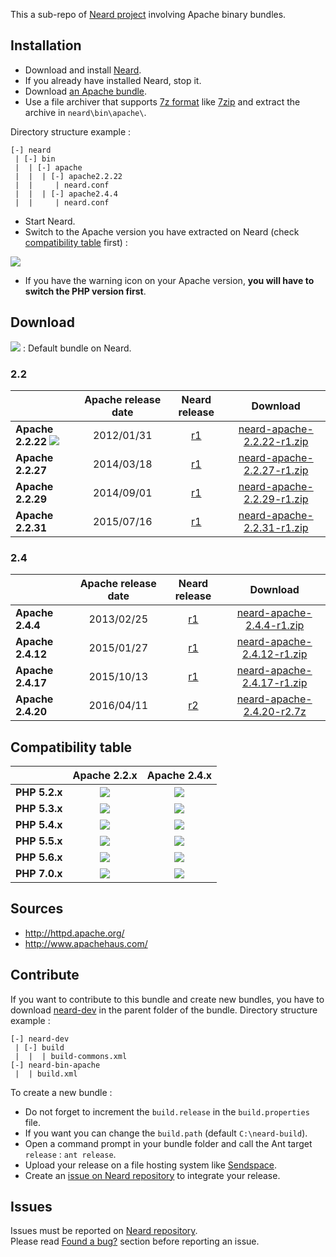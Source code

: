 This a sub-repo of [Neard project](https://github.com/crazy-max/neard) involving Apache binary bundles.

## Installation

* Download and install [Neard](https://github.com/crazy-max/neard).
* If you already have installed Neard, stop it.
* Download [an Apache bundle](#download).
* Use a file archiver that supports [7z format](http://www.7-zip.org/7z.html) like [7zip](http://www.7-zip.org/) and extract the archive in `neard\bin\apache\`.

Directory structure example :
```
[-] neard
 | [-] bin
 |  | [-] apache
 |  |  | [-] apache2.2.22
 |  |     | neard.conf
 |  |  | [-] apache2.4.4
 |  |     | neard.conf
 ```

* Start Neard.
* Switch to the Apache version you have extracted on Neard (check [compatibility table](#compatibility-table) first) :

![](https://raw.github.com/crazy-max/neard-bin-apache/master/img/switchVersion-20151214.png)

* If you have the warning icon on your Apache version, **you will have to switch the PHP version first**.

## Download

![](https://raw.github.com/crazy-max/neard-bin-apache/master/img/star-20151214.png) : Default bundle on Neard.

### 2.2

|                   | Apache release date | Neard release | Download |
| ----------------- |:-------------------:|:-------------:|:--------:|
| **Apache 2.2.22** ![](https://raw.github.com/crazy-max/neard-bin-apache/master/img/star-20151214.png) | 2012/01/31 | [r1](https://github.com/crazy-max/neard-bin-apache/releases/tag/r1) | [neard-apache-2.2.22-r1.zip](https://github.com/crazy-max/neard-bin-apache/releases/download/r1/neard-apache-2.2.22-r1.zip) |
| **Apache 2.2.27** | 2014/03/18 | [r1](https://github.com/crazy-max/neard-bin-apache/releases/tag/r1) | [neard-apache-2.2.27-r1.zip](https://github.com/crazy-max/neard-bin-apache/releases/download/r1/neard-apache-2.2.27-r1.zip) |
| **Apache 2.2.29** | 2014/09/01 | [r1](https://github.com/crazy-max/neard-bin-apache/releases/tag/r1) | [neard-apache-2.2.29-r1.zip](https://github.com/crazy-max/neard-bin-apache/releases/download/r1/neard-apache-2.2.29-r1.zip) |
| **Apache 2.2.31** | 2015/07/16 | [r1](https://github.com/crazy-max/neard-bin-apache/releases/tag/r1) | [neard-apache-2.2.31-r1.zip](https://github.com/crazy-max/neard-bin-apache/releases/download/r1/neard-apache-2.2.31-r1.zip) |

### 2.4

|                   | Apache release date | Neard release | Download |
| ----------------- |:-------------------:|:-------------:|:--------:|
| **Apache 2.4.4**  | 2013/02/25 | [r1](https://github.com/crazy-max/neard-bin-apache/releases/tag/r1) | [neard-apache-2.4.4-r1.zip](https://github.com/crazy-max/neard-bin-apache/releases/download/r1/neard-apache-2.4.4-r1.zip) |
| **Apache 2.4.12** | 2015/01/27 | [r1](https://github.com/crazy-max/neard-bin-apache/releases/tag/r1) | [neard-apache-2.4.12-r1.zip](https://github.com/crazy-max/neard-bin-apache/releases/download/r1/neard-apache-2.4.12-r1.zip) |
| **Apache 2.4.17** | 2015/10/13 | [r1](https://github.com/crazy-max/neard-bin-apache/releases/tag/r1) | [neard-apache-2.4.17-r1.zip](https://github.com/crazy-max/neard-bin-apache/releases/download/r1/neard-apache-2.4.17-r1.zip) |
| **Apache 2.4.20** | 2016/04/11 | [r2](https://github.com/crazy-max/neard-bin-apache/releases/tag/r2) | [neard-apache-2.4.20-r2.7z](https://github.com/crazy-max/neard-bin-apache/releases/download/r2/neard-apache-2.4.20-r2.7z) |

## Compatibility table

|               | Apache 2.2.x  | Apache 2.4.x |
| ------------- |:-------------:|:------------:|
| **PHP 5.2.x** | ![](https://raw.github.com/crazy-max/neard-bin-apache/master/img/ok-20151214.png) | ![](https://raw.github.com/crazy-max/neard-bin-apache/master/img/ko-20151214.png) |
| **PHP 5.3.x** | ![](https://raw.github.com/crazy-max/neard-bin-apache/master/img/ok-20151214.png) | ![](https://raw.github.com/crazy-max/neard-bin-apache/master/img/ok-20151214.png) |
| **PHP 5.4.x** | ![](https://raw.github.com/crazy-max/neard-bin-apache/master/img/ok-20151214.png) | ![](https://raw.github.com/crazy-max/neard-bin-apache/master/img/ok-20151214.png) |
| **PHP 5.5.x** | ![](https://raw.github.com/crazy-max/neard-bin-apache/master/img/ko-20151214.png) | ![](https://raw.github.com/crazy-max/neard-bin-apache/master/img/ok-20151214.png) |
| **PHP 5.6.x** | ![](https://raw.github.com/crazy-max/neard-bin-apache/master/img/ko-20151214.png) | ![](https://raw.github.com/crazy-max/neard-bin-apache/master/img/ok-20151214.png) |
| **PHP 7.0.x** | ![](https://raw.github.com/crazy-max/neard-bin-apache/master/img/ko-20151214.png) | ![](https://raw.github.com/crazy-max/neard-bin-apache/master/img/ok-20151214.png) |

## Sources

* http://httpd.apache.org/
* http://www.apachehaus.com/

## Contribute

If you want to contribute to this bundle and create new bundles, you have to download [neard-dev](https://github.com/crazy-max/neard-dev) in the parent folder of the bundle.
Directory structure example :

```
[-] neard-dev
 | [-] build
 |  |  | build-commons.xml 
[-] neard-bin-apache
 |  | build.xml
```

To create a new bundle :
* Do not forget to increment the `build.release` in the `build.properties` file.
* If you want you can change the `build.path` (default `C:\neard-build`).
* Open a command prompt in your bundle folder and call the Ant target `release` : `ant release`.
* Upload your release on a file hosting system like [Sendspace](https://www.sendspace.com/).
* Create an [issue on Neard repository](https://github.com/crazy-max/neard/issues) to integrate your release.

## Issues

Issues must be reported on [Neard repository](https://github.com/crazy-max/neard/issues).<br />
Please read [Found a bug?](https://github.com/crazy-max/neard#found-a-bug) section before reporting an issue.
